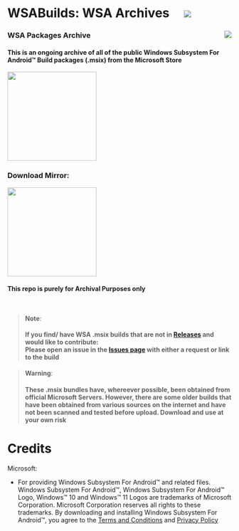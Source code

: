 # WSABuilds: WSA Archives &nbsp; &nbsp; <img src="https://img.shields.io/github/downloads/MustardChef/WSAArchives/total?label=Total%20Downloads&style=for-the-badge"/> 
### WSA Packages Archive [<img align="right" src="https://github.com/MustardChef/WSABuilds/assets/68516357/3e117927-6ea1-4b51-9059-5b9cfa264b27" />](https://discord.gg/2thee7zzHZ) 

#### This is an ongoing archive of all of the public Windows Subsystem For Android™ Build packages (.msix) from the Microsoft Store
[<img src="https://get.microsoft.com/images/en-GB%20dark.svg" style="width: 200px;"/>](https://apps.microsoft.com/store/detail/windows-subsystem-for-android%E2%84%A2-with-amazon-appstore/9P3395VX91NR?hl=en-us&gl=us)

### Download Mirror:

[<img src="https://img.shields.io/badge/OneDrive-white?style=for-the-badge&logo=Microsoft%20OneDrive&logoColor=0078D4" style="width: 200px;"/>](https://x6cgr-my.sharepoint.com/:f:/g/personal/mcdt_x6cgr_onmicrosoft_com/EgSWYr5JLjFNkSmNydPNFKsBJAlCKj61c6BbbbVGPglASA?e=weIk7y)



#### This repo is purely for Archival Purposes only

</br>

> **Note**:
> #### If you find/ have WSA .msix builds that are not in [Releases](https://github.com/MustardChef/WSAArchives/releases) and would like to contribute:<br/> Please open an issue in the [Issues page](https://github.com/MustardChef/WSAArchives/issues) with either a request or link to the build 

> **Warning**: 
> #### These .msix bundles have, whereever possible, been obtained from official Microsoft Servers. However, there are some older builds that have been obtained from various sources on the internet and have not been scanned and tested before upload. Download and use at your own risk


# Credits
Microsoft: 
- For providing Windows Subsystem For Android™ and related files. Windows Subsystem For Android™, Windows Subsystem For Android™ Logo, Windows™ 10 and Windows™ 11 Logos are trademarks of Microsoft Corporation. Microsoft Corporation reserves all rights to these trademarks. By downloading and installing Windows Subsystem For Android™, you agree to the [Terms and Conditions](https://support.microsoft.com/en-gb/windows/microsoft-software-license-terms-microsoft-windows-subsystem-for-android-cf8dfb03-ba62-4daa-b7f3-e2cb18f968ad) and [Privacy Policy](https://privacy.microsoft.com/en-gb/privacystatement)
